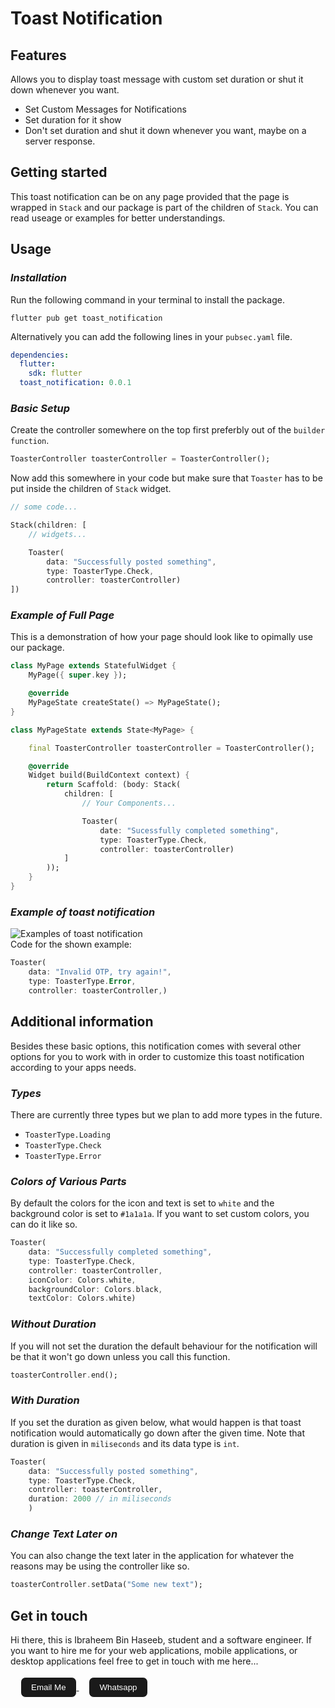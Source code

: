 # Toast Notification

## Features

Allows you to display toast message with custom set duration or shut it down whenever you want.

- Set Custom Messages for Notifications
- Set duration for it show
- Don't set duration and shut it down whenever you want, maybe on a server response.

## Getting started

This toast notification can be on any page provided that the page is wrapped in `Stack` and our package is part of the children of `Stack`. You can read useage or examples for better understandings.

## Usage

### _Installation_

Run the following command in your terminal to install the package.

```shell
flutter pub get toast_notification
```

Alternatively you can add the following lines in your `pubsec.yaml` file.

```yaml
dependencies:
  flutter:
    sdk: flutter
  toast_notification: 0.0.1
```

### _Basic Setup_

Create the controller somewhere on the top first preferbly out of the `builder function`.

```dart
ToasterController toasterController = ToasterController();
```

Now add this somewhere in your code but make sure that `Toaster` has to be put inside the children of `Stack` widget.

```dart
// some code...

Stack(children: [
    // widgets...

    Toaster(
        data: "Successfully posted something",
        type: ToasterType.Check,
        controller: toasterController)
])
```

### _Example of Full Page_

This is a demonstration of how your page should look like to opimally use our package.

```dart
class MyPage extends StatefulWidget {
    MyPage({ super.key });

    @override
    MyPageState createState() => MyPageState();
}

class MyPageState extends State<MyPage> {

    final ToasterController toasterController = ToasterController();

    @override
    Widget build(BuildContext context) {
        return Scaffold: (body: Stack(
            children: [
                // Your Components...

                Toaster(
                    date: "Sucessfully completed something",
                    type: ToasterType.Check,
                    controller: toasterController)
            ]
        ));
    }
}
```

### _Example of toast notification_

![Examples of toast notification](https://raw.githubusercontent.com/IbraheemHaseeb7/flutter_toast_notification/main/gifs/toasterGif.gif)
<br />
Code for the shown example:

```dart
Toaster(
    data: "Invalid OTP, try again!",
    type: ToasterType.Error,
    controller: toasterController,)
```

## Additional information

Besides these basic options, this notification comes with several other options for you to work with in order to customize this toast notification according to your apps needs.

### _Types_

There are currently three types but we plan to add more types in the future.

- `ToasterType.Loading`
- `ToasterType.Check`
- `ToasterType.Error`

### _Colors of Various Parts_

By default the colors for the icon and text is set to `white` and the background color is set to `#1a1a1a`. If you want to set custom colors, you can do it like so.

```dart
Toaster(
    data: "Successfully completed something",
    type: ToasterType.Check,
    controller: toasterController,
    iconColor: Colors.white,
    backgroundColor: Colors.black,
    textColor: Colors.white)
```

### _Without Duration_

If you will not set the duration the default behaviour for the notification will be that it won't go down unless you call this function.

```dart
toasterController.end();
```

### _With Duration_

If you set the duration as given below, what would happen is that toast notification would automatically go down after the given time. Note that duration is given in `miliseconds` and its data type is `int`.

```dart
Toaster(
    data: "Successfully posted something",
    type: ToasterType.Check,
    controller: toasterController,
    duration: 2000 // in miliseconds
    )
```

### _Change Text Later on_

You can also change the text later in the application for whatever the reasons may be using the controller like so.

```dart
toasterController.setData("Some new text");
```

## Get in touch

Hi there, this is Ibraheem Bin Haseeb, student and a software engineer. If you want to hire me for your web applications, mobile applications, or desktop applications feel free to get in touch with me here...
<br />
<br />
<a style="margin: 1rem;" href="mailto:ibraheemhaseeb7@gmail.com">
<button style="background-color: #1a1a1a; color: white; padding: 0.5rem 1rem; cursor: pointer; border-radius: 8px; border: 1px solid white">Email Me</button>
</a>
<a href="https://wa.me/923334574770">
<button style="background-color: #1a1a1a; color: white; padding: 0.5rem 1rem; cursor: pointer; border-radius: 8px; border: 1px solid white">Whatsapp</button>
</a>
